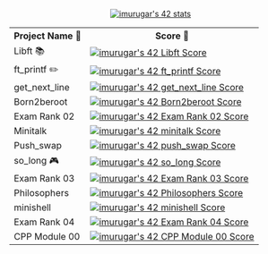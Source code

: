 <p align="center">
  <a href="https://github.com/JaeSeoKim/badge42">
    <img src="https://badge42.vercel.app/api/v2/cl88mjsi200790gkyeb47iyiw/stats?cursusId=21&coalitionId=64" alt="imurugar's 42 stats" />
  </a>
</p>

<p align="center">
<table>
  <tr>
    <th>Project Name 🧠</th>
    <th>Score 💯</th>
  </tr>
  <tr>
    <td>Libft 📚</td>
    <td>
      <a href="https://github.com/JaeSeoKim/badge42">
        <img src="https://badge42.vercel.app/api/v2/cl88mjsi200790gkyeb47iyiw/project/2793590" alt="imurugar's 42 Libft Score" />
      </a>
    </td>
  </tr>
  <tr>
    <td>ft_printf ✏️</td>
    <td>
      <a href="https://github.com/JaeSeoKim/badge42">
        <img src="https://badge42.vercel.app/api/v2/cl88mjsi200790gkyeb47iyiw/project/2802721" alt="imurugar's 42 ft_printf Score" />
      </a>
    </td>
  </tr>
  <tr>
    <td>get_next_line</td>
    <td>
      <a href="https://github.com/JaeSeoKim/badge42">
        <img src="https://badge42.vercel.app/api/v2/cl88mjsi200790gkyeb47iyiw/project/2963580" alt="imurugar's 42 get_next_line Score" />
      </a>
    </td>
  </tr>
  <tr>
    <td>Born2beroot</td>
    <td>
      <a href="https://github.com/JaeSeoKim/badge42">
        <img src="https://badge42.vercel.app/api/v2/cl88mjsi200790gkyeb47iyiw/project/2946320" alt="imurugar's 42 Born2beroot Score" />
      </a>
    </td>
  </tr>
  <tr>
    <td>Exam Rank 02</td>
    <td>
      <a href="https://github.com/JaeSeoKim/badge42">
        <img src="https://badge42.vercel.app/api/v2/cl88mjsi200790gkyeb47iyiw/project/3001242" alt="imurugar's 42 Exam Rank 02 Score" />
      </a>
    </td>
  </tr>
  <tr>
    <td>Minitalk</td>
    <td>
      <a href="https://github.com/JaeSeoKim/badge42">
        <img src="https://badge42.vercel.app/api/v2/cl88mjsi200790gkyeb47iyiw/project/2971604" alt="imurugar's 42 minitalk Score" />
      </a>
    </td>
  </tr>
  <tr>
    <td>Push_swap</td>
    <td>
      <a href="https://github.com/JaeSeoKim/badge42">
        <img src="https://badge42.vercel.app/api/v2/cl88mjsi200790gkyeb47iyiw/project/3032003" alt="imurugar's 42 push_swap Score" />
      </a>
    </td>
  </tr>
  <tr>
    <td>so_long 🎮</td>
    <td>
      <a href="https://github.com/JaeSeoKim/badge42">
        <img src="https://badge42.vercel.app/api/v2/cl88mjsi200790gkyeb47iyiw/project/3003603" alt="imurugar's 42 so_long Score" />
      </a>
    </td>
  </tr>
  <tr>
    <td>Exam Rank 03</td>
    <td>
      <a href="https://github.com/JaeSeoKim/badge42">
        <img src="https://badge42.vercel.app/api/v2/cl88mjsi200790gkyeb47iyiw/project/3041128" alt="imurugar's 42 Exam Rank 03 Score" />
      </a>
    </td>
  </tr>
  <tr>
    <td>Philosophers</td>
    <td>
      <a href="https://github.com/JaeSeoKim/badge42">
        <img src="https://badge42.vercel.app/api/v2/cl88mjsi200790gkyeb47iyiw/project/3056678" alt="imurugar's 42 Philosophers Score" />
      </a>
    </td>
  </tr>
  <tr>
    <td>minishell</td>
    <td>
      <a href="https://github.com/JaeSeoKim/badge42">
        <img src="https://badge42.vercel.app/api/v2/cl88mjsi200790gkyeb47iyiw/project/3163156" alt="imurugar's 42 minishell Score" />
      </a>
    </td>
  </tr>
  <tr>
    <td>Exam Rank 04</td>
    <td>
      <a href="https://github.com/JaeSeoKim/badge42">
        <img src="https://badge42.vercel.app/api/v2/cl88mjsi200790gkyeb47iyiw/project/3183912" alt="imurugar's 42 Exam Rank 04 Score" />
      </a>
    </td>
  </tr>
  <tr>
    <td>CPP Module 00</td>
    <td>
      <a href="https://github.com/JaeSeoKim/badge42">
        <img src="https://badge42.vercel.app/api/v2/cl88mjsi200790gkyeb47iyiw/project/3219567" alt="imurugar's 42 CPP Module 00 Score" />
      </a>
    </td>
  </tr>
</table>
</p>
